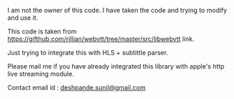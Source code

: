 I am not the owner of this code. I have taken the code and trying to modify and use it.

This code is taken from  https://gifthub.com/rillian/webvtt/tree/master/src/libwebvtt link. 

Just trying to integrate this with HLS + subtittle parser.

Please mail me if you have already integrated this library with apple's http live streaming module.

Contact email id : deshpande.sunil@gmail.com
